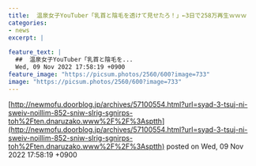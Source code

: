```yaml
---
title:  温泉女子YouTuber「乳首と陰毛を透けて見せたろ！」←3日で258万再生ｗｗｗ
categories:
- news
excerpt: |
  
feature_text: |
  ##  温泉女子YouTuber「乳首と陰毛を...
  Wed, 09 Nov 2022 17:58:19 +0900
feature_image: "https://picsum.photos/2560/600?image=733"
image: "https://picsum.photos/2560/600?image=733"
---
```


[http://newmofu.doorblog.jp/archives/57100554.html?url=syad-3-tsuj-ni-sweiv-noillim-852-sniw-slrig-sgnirps-toh%2Ften.dnaruzako.www%2F%2F%3Asptth](http://newmofu.doorblog.jp/archives/57100554.html?url=syad-3-tsuj-ni-sweiv-noillim-852-sniw-slrig-sgnirps-toh%2Ften.dnaruzako.www%2F%2F%3Asptth)
posted on Wed, 09 Nov 2022 17:58:19 +0900

<!--more-->


